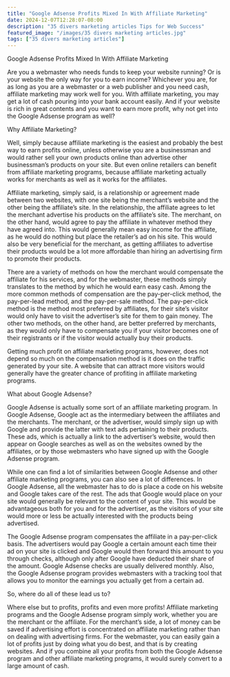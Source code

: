```yaml
---
title: "Google Adsense Profits Mixed In With Affiliate Marketing"
date: 2024-12-07T12:28:07-08:00
description: "35 divers marketing articles Tips for Web Success"
featured_image: "/images/35 divers marketing articles.jpg"
tags: ["35 divers marketing articles"]
---
```


Google Adsense Profits Mixed In With Affiliate Marketing


Are you a webmaster who needs funds to keep your website running?  Or is your website the only way for you to earn income?  Whichever you are, for as long as you are a webmaster or a web publisher and you need cash, affiliate marketing may work well for you.  With affiliate marketing, you may get a lot of cash pouring into your bank account easily.  And if your website is rich in great contents and you want to earn more profit, why not get into the Google Adsense program as well? 

Why Affiliate Marketing?

Well, simply because affiliate marketing is the easiest and probably the best way to earn profits online, unless otherwise you are a businessman and would rather sell your own products online than advertise other businessman’s products on your site.  But even online retailers can benefit from affiliate marketing programs, because affiliate marketing actually works for merchants as well as it works for the affiliates.

Affiliate marketing, simply said, is a relationship or agreement made between two websites, with one site being the merchant’s website and the other being the affiliate’s site.  In the relationship, the affiliate agrees to let the merchant advertise his products on the affiliate’s site.  The merchant, on the other hand, would agree to pay the affiliate in whatever method they have agreed into.  This would generally mean easy income for the affiliate, as he would do nothing but place the retailer’s ad on his site.  This would also be very beneficial for the merchant, as getting affiliates to advertise their products would be a lot more affordable than hiring an advertising firm to promote their products.

There are a variety of methods on how the merchant would compensate the affiliate for his services, and for the webmaster, these methods simply translates to the method by which he would earn easy cash.  Among the more common methods of compensation are the pay-per-click method, the pay-per-lead method, and the pay-per-sale method.  The pay-per-click method is the method most preferred by affiliates, for their site’s visitor would only have to visit the advertiser’s site for them to gain money.  The other two methods, on the other hand, are better preferred by merchants, as they would only have to compensate you if your visitor becomes one of their registrants or if the visitor would actually buy their products. 

Getting much profit on affiliate marketing programs, however, does not depend so much on the compensation method is it does on the traffic generated by your site.  A website that can attract more visitors would generally have the greater chance of profiting in affiliate marketing programs.

What about Google Adsense?

Google Adsense is actually some sort of an affiliate marketing program.  In Google Adsense, Google act as the intermediary between the affiliates and the merchants.  The merchant, or the advertiser, would simply sign up with Google and provide the latter with text ads pertaining to their products.  These ads, which is actually a link to the advertiser’s website, would then appear on Google searches as well as on the websites owned by the affiliates, or by those webmasters who have signed up with the Google Adsense program.

While one can find a lot of similarities between Google Adsense and other affiliate marketing programs, you can also see a lot of differences.  In Google Adsense, all the webmaster has to do is place a code on his website and Google takes care of the rest.  The ads that Google would place on your site would generally be relevant to the content of your site.  This would be advantageous both for you and for the advertiser, as the visitors of your site would more or less be actually interested with the products being advertised.

The Google Adsense program compensates the affiliate in a pay-per-click basis.  The advertisers would pay Google a certain amount each time their ad on your site is clicked and Google would then forward this amount to you through checks, although only after Google have deducted their share of the amount.  Google Adsense checks are usually delivered monthly.  Also, the Google Adsense program provides webmasters with a tracking tool that allows you to monitor the earnings you actually get from a certain ad.

So, where do all of these lead us to?

Where else but to profits, profits and even more profits!  Affiliate marketing programs and the Google Adsense program simply work, whether you are the merchant or the affiliate.  For the merchant’s side, a lot of money can be saved if advertising effort is concentrated on affiliate marketing rather than on dealing with advertising firms.  For the webmaster, you can easily gain a lot of profits just by doing what you do best, and that is by creating websites.  And if you combine all your profits from both the Google Adsense program and other affiliate marketing programs, it would surely convert to a large amount of cash.

